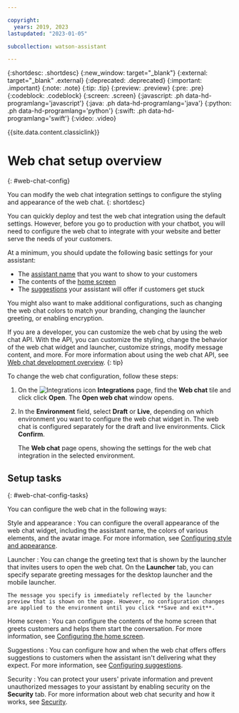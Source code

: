 ```yaml
---

copyright:
  years: 2019, 2023
lastupdated: "2023-01-05"

subcollection: watson-assistant

---
```


{:shortdesc: .shortdesc}
{:new_window: target="_blank"}
{:external: target="_blank" .external}
{:deprecated: .deprecated}
{:important: .important}
{:note: .note}
{:tip: .tip}
{:preview: .preview}
{:pre: .pre}
{:codeblock: .codeblock}
{:screen: .screen}
{:javascript: .ph data-hd-programlang='javascript'}
{:java: .ph data-hd-programlang='java'}
{:python: .ph data-hd-programlang='python'}
{:swift: .ph data-hd-programlang='swift'}
{:video: .video}

{{site.data.content.classiclink}}

# Web chat setup overview
{: #web-chat-config}

You can modify the web chat integration settings to configure the styling and appearance of the web chat.
{: shortdesc}

You can quickly deploy and test the web chat integration using the default settings. However, before you go to production with your chatbot, you will need to configure the web chat to integrate with your website and better serve the needs of your customers.

At a minimum, you should update the following basic settings for your assistant:

- The [assistant name](/docs/watson-assistant?topic=watson-assistant-web-chat-style) that you want to show to your customers
- The contents of the [home screen](/docs/watson-assistant?topic=watson-assistant-web-chat-configure-home-screen)
- The [suggestions](/docs/watson-assistant?topic=watson-assistant-web-chat-suggestions) your assistant will offer if customers get stuck

You might also want to make additional configurations, such as changing the web chat colors to match your branding, changing the launcher greeting, or enabling encryption.

If you are a developer, you can customize the web chat by using the web chat API. With the API, you can customize the styling, change the behavior of the web chat widget and launcher, customize strings, modify message content, and more. For more information about using the web chat API, see [Web chat development overview](/docs/watson-assistant?topic=watson-assistant-web-chat-develop).
{: tip}

To change the web chat configuration, follow these steps:

1. On the ![Integrations icon](images/integrations-icon.png) **Integrations** page, find the **Web chat** tile and click click **Open**. The **Open web chat** window opens.

1. In the **Environment** field, select **Draft** or **Live**, depending on which environment you want to configure the web chat widget in. The web chat is configured separately for the draft and live environments. Click **Confirm**.

    The **Web chat** page opens, showing the settings for the web chat integration in the selected environment.

## Setup tasks
{: #web-chat-config-tasks}

You can configure the web chat in the following ways:

Style and appearance
:   You can configure the overall appearance of the web chat widget, including the assistant name, the colors of various elements, and the avatar image. For more information, see [Configuring style and appearance](/docs/watson-assistant?topic=watson-assistant-web-chat-style).

Launcher
:   You can change the greeting text that is shown by the launcher that invites users to open the web chat. On the **Launcher** tab, you can specify separate greeting messages for the desktop launcher and the mobile launcher.

    The message you specify is immediately reflected by the launcher preview that is shown on the page. However, no configuration changes are applied to the environment until you click **Save and exit**.

Home screen
:   You can configure the contents of the home screen that greets customers and helps them start the conversation. For more information, see [Configuring the home screen](/docs/watson-assistant?topic=watson-assistant-web-chat-configure-home-screen).

Suggestions
:   You can configure how and when the web chat offers offers suggestions to customers when the assistant isn't delivering what they expect. For more information, see [Configuring suggestions](/docs/watson-assistant?topic=watson-assistant-web-chat-suggestions).

Security
:   You can protect your users' private information and prevent unauthorized messages to your assistant by enabling security on the **Security** tab. For more information about web chat security and how it works, see [Security](/docs/watson-assistant?topic=watson-assistant-web-chat-architecture-security).

